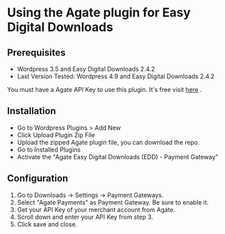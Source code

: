 # Using the Agate plugin for Easy Digital Downloads

## Prerequisites

* Wordpress 3.5 and Easy Digital Downloads 2.4.2
* Last Version Tested: Wordpress 4.9 and Easy Digital Downloads 2.4.2

You must have a Agate API Key to use this plugin. It's free visit [here](http://www.agate.services/registration-form/) .

## Installation
* Go to Wordpress Plugins > Add New
* Click Upload Plugin Zip File
* Upload the zipped Agate plugin file, you can download the repo.
* Go to Installed Plugins
* Activate the "Agate Easy Digital Downloads (EDD) - Payment Gateway"
 
## Configuration
1. Go to Downloads -> Settings -> Payment Gateways.
2. Select "Agate Payments" as Payment Gateway. Be sure to enable it.
3. Get your API Key of your merchant account from Agate.
4. Scroll down and enter your API Key from step 3.
5. Click save and close.
